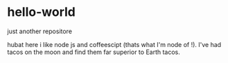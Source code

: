 # hello-world
just another repositore

hubat here i like node js and coffeescipt (thats what I'm node of !).
I've had tacos on the moon and find them far superior to Earth tacos.
